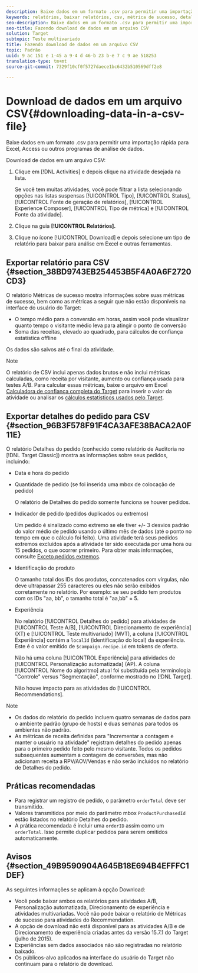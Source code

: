 ```yaml
---
description: Baixe dados em um formato .csv para permitir uma importação rápida para Excel, Access ou outros programas de análise de dados.
keywords: relatórios, baixar relatórios, csv, métrica de sucesso, detalhes do pedido
seo-description: Baixe dados em um formato .csv para permitir uma importação rápida para Excel, Access ou outros programas de análise de dados.
seo-title: Fazendo download de dados em um arquivo CSV
solution: Target
subtopic: Teste multivariado
title: Fazendo download de dados em um arquivo CSV
topic: Padrão
uuid: 9 ac 151 e 1-45 a 9-4 d 46-b 23 b-e 7 c 9 ae 518253
translation-type: tm+mt
source-git-commit: 7329f10cf0f5727daece1bc6432b510569dff2e8

---
```



# Download de dados em um arquivo CSV{#downloading-data-in-a-csv-file}

Baixe dados em um formato .csv para permitir uma importação rápida para Excel, Access ou outros programas de análise de dados.

Download de dados em um arquivo CSV:

1. Clique em [!DNL Activities] e depois clique na atividade desejada na lista.

   Se você tem muitas atividades, você pode filtrar a lista selecionando opções nas listas suspensas [!UICONTROL Tipo], [!UICONTROL Status], [!UICONTROL Fonte de geração de relatórios], [!UICONTROL Experience Composer], [!UICONTROL Tipo de métrica] e [!UICONTROL Fonte da atividade].

1. Clique na guia **[!UICONTROL Relatórios].**
1. Clique no ícone [!UICONTROL Download] e depois selecione um tipo de relatório para baixar para análise em Excel e outras ferramentas.

## Exportar relatório para CSV {#section_38BD9743EB254453B5F4A0A6F2720CD3}

O relatório Métricas de sucesso mostra informações sobre suas métricas de sucesso, bem como as métricas a seguir que não estão disponíveis na interface do usuário do Target:

* O tempo médio para a conversão em horas, assim você pode visualizar quanto tempo o visitante médio leva para atingir o ponto de conversão
* Soma das receitas, elevado ao quadrado, para cálculos de confiança estatística offline

Os dados são salvos até o final da atividade.

>[!NOTE]
>
>O relatório de CSV inclui apenas dados brutos e não inclui métricas calculadas, como receita por visitante, aumento ou confiança usada para testes A/B. Para calcular essas métricas, baixe o arquivo em Excel [Calculadora de confiança completa do Target](https://marketing.adobe.com/resources/help/en_US/target/target/complete_confidence_calculator.xlsx) para inserir o valor da atividade ou analisar os [cálculos estatísticos usados pelo Target](https://marketing.adobe.com/resources/help/en_US/target/target/statistical-calculations.pdf).

## Exportar detalhes do pedido para CSV {#section_96B3F578F91F4CA3AFE38BACA2A0F11E}

O relatório Detalhes do pedido (conhecido como relatório de Auditoria no [!DNL Target Classic]) mostra as informações sobre seus pedidos, incluindo:

* Data e hora do pedido
* Quantidade de pedido (se foi inserida uma mbox de colocação de pedido)

   O relatório de Detalhes do pedido somente funciona se houver pedidos.

* Indicador de pedido (pedidos duplicados ou extremos)

   Um pedido é sinalizado como extremo se ele tiver +/- 3 desvios padrão do valor médio de pedido usando o último mês de dados (até o ponto no tempo em que o cálculo foi feito). Uma atividade terá seus pedidos extremos excluídos após a atividade ter sido executada por uma hora ou 15 pedidos, o que ocorrer primeiro. Para obter mais informações, consulte [Exceto pedidos extremos](../c-reports/c-report-settings/excluding-extreme-orders.md#task_2AE7743FFCDD466DAEEB720BE5F33DAA).

* Identificação do produto

   O tamanho total dos IDs dos produtos, concatenados com vírgulas, não deve ultrapassar 255 caracteres ou eles não serão exibidos corretamente no relatório. Por exemplo: se seu pedido tem produtos com os IDs &quot;aa, bb&quot;, o tamanho total é &quot;aa,bb&quot; = 5.

* Experiência

   No relatório [!UICONTROL Detalhes do pedido] para atividades de [!UICONTROL Teste A/B], [!UICONTROL Direcionamento de experiência] (XT) e [!UICONTROL Teste multivariado] (MVT), a coluna [!UICONTROL Experiência] contém a `localId` (identificação do local) da experiência. Este é o valor emitido de `$campaign.recipe.id` em tokens de oferta.

   Não há uma coluna [!UICONTROL Experiência] para atividades de [!UICONTROL Personalização automatizada] (AP). A coluna [!UICONTROL Nome do algoritmo] atual foi substituída pela terminologia &quot;Controle&quot; versus &quot;Segmentação&quot;, conforme mostrado no [!DNL Target].

   Não houve impacto para as atividades do [!UICONTROL Recommendations].

>[!NOTE]
>
>* Os dados do relatório do pedido incluem quatro semanas de dados para o ambiente padrão (grupo de hosts) e duas semanas para todos os ambientes não padrão.
>* As métricas de receita definidas para &quot;Incrementar a contagem e manter o usuário na atividade&quot; registram detalhes do pedido apenas para o primeiro pedido feito pelo mesmo visitante. Todos os pedidos subsequentes aumentam a contagem de conversões, mas não adicionam receita a RPV/AOV/Vendas e não serão incluídos no relatório de Detalhes do pedido.


## Práticas recomendadas

* Para registrar um registro de pedido, o parâmetro `orderTotal` deve ser transmitido.
* Valores transmitidos por meio do parâmetro mbox `ProductPurchasedId` estão listados no relatório Detalhes do pedido.
* A prática recomendada é incluir uma `orderID` assim como um `orderTotal`. Isso permite duplicar pedidos para serem omitidos automaticamente.

## Avisos {#section_49B9590904A645B18E694B4EFFFC1DEF}

As seguintes informações se aplicam à opção Download:

* Você pode baixar ambos os relatórios para atividades A/B, Personalização automatizada, Direcionamento de experiência e atividades multivariadas. Você não pode baixar o relatório de Métricas de sucesso para atividades do Recommendation.
* A opção de download não está disponível para as atividades A/B e de Direcionamento de experiência criadas antes da versão 15.7.1 do Target (julho de 2015).
* Experiências sem dados associados não são registradas no relatório baixado.
* Os públicos-alvo aplicados na interface do usuário do Target não continuam para o relatório de download.
